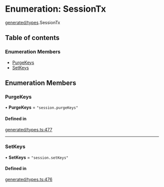 # Enumeration: SessionTx

[generated/types](../wiki/generated.types).SessionTx

## Table of contents

### Enumeration Members

- [PurgeKeys](../wiki/generated.types.SessionTx#purgekeys)
- [SetKeys](../wiki/generated.types.SessionTx#setkeys)

## Enumeration Members

### PurgeKeys

• **PurgeKeys** = ``"session.purgeKeys"``

#### Defined in

[generated/types.ts:477](https://github.com/PolymeshAssociation/polymesh-sdk/blob/3d14e829/src/generated/types.ts#L477)

___

### SetKeys

• **SetKeys** = ``"session.setKeys"``

#### Defined in

[generated/types.ts:476](https://github.com/PolymeshAssociation/polymesh-sdk/blob/3d14e829/src/generated/types.ts#L476)
